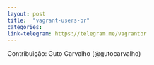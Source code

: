 ```yaml
---
layout: post
title:  "vagrant-users-br"
categories: 
link-telegram: https://telegram.me/vagrantbr
---
```

Contribuição: Guto Carvalho (@gutocarvalho)
